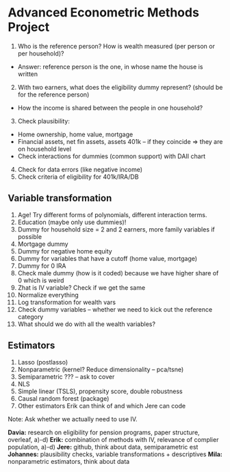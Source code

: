 # Advanced Econometric Methods Project

1. Who is the reference person? How is wealth measured (per person or per household)? 
  - Answer: reference person is the one, in whose name the house is written
2. With two earners, what does the eligibility dummy represent? (should be for the reference person)
  - How the income is shared between the people in one household?
3.	Check plausibility:
  - Home ownership, home value, mortgage
  - Financial assets, net fin assets, assets 401k – if they coincide => they are on household level
  - Check interactions for dummies (common support) with DAII chart
4.	Check for data errors (like negative income)
5.	Check criteria of eligibility for 401k/IRA/DB

## Variable transformation
1.	Age! Try different forms of polynomials, different interaction terms. 
2.	Education (maybe only use dummies)!
3.	Dummy for household size = 2 and 2 earners, more family variables if possible
4.	Mortgage dummy
5.	Dummy for negative home equity
6.	Dummy for variables that have a cutoff (home value, mortgage)
7.	Dummy for 0 IRA
8.	Check male dummy (how is it coded) because we have higher share of 0 which is weird
9.	Zhat is IV variable? Check if we get the same
10.	Normalize everything
11.	Log transformation for wealth vars
12.	Check dummy variables – whether we need to kick out the reference category
13.	What should we do with all the wealth variables? 

## Estimators
1.	Lasso (postlasso)
2.	Nonparametric (kernel? Reduce dimensionality – pca/tsne)
3.	Semiparametric ??? – ask to cover
4.	NLS
5.	Simple linear (TSLS), propensity score, double robustness
6.	Causal random forest (package)
7.	Other estimators Erik can think of and which Jere can code

Note: Ask whether we actually need to use IV.


**Davia:** research on eligibility for pension programs, paper structure, overleaf, a)-d)
**Erik:** combination of methods with IV, relevance of complier population, a)-d)
**Jere:** github, think about data, semiparametric est
**Johannes:** plausibility checks, variable transformations + descriptives
**Mila:** nonparametric estimators, think about data


